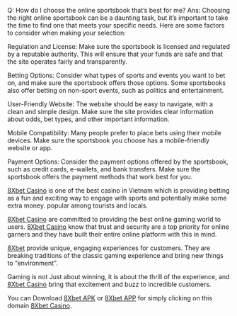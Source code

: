 
Q: How do I choose the online sportsbook that’s best for me?
Ans: Choosing the right online sportsbook can be a daunting task, but it’s important to take the time to find one that meets your specific needs.
Here are some factors to consider when making your selection:

Regulation and License:
Make sure the sportsbook is licensed and regulated by a reputable authority.
This will ensure that your funds are safe and that the site operates fairly and transparently.

Betting Options:
Consider what types of sports and events you want to bet on, and make sure the sportsbook offers those options.
Some sportsbooks also offer betting on non-sport events, such as politics and entertainment.

User-Friendly Website:
The website should be easy to navigate, with a clean and simple design.
Make sure the site provides clear information about odds, bet types, and other important information.

Mobile Compatibility:
Many people prefer to place bets using their mobile devices.
Make sure the sportsbook you choose has a mobile-friendly website or app.

Payment Options:
Consider the payment options offered by the sportsbook, such as credit cards, e-wallets, and bank transfers.
Make sure the sportsbook offers the payment methods that work best for you.

[8Xbet Casino](https://8xbet.place) is one of the best casino in Vietnam which is providing betting as a fun and exciting way to engage with sports and potentially make some extra money. popular among tourists and locals.

[8Xbet Casino](https://8xbet.info) are committed to providing the best online gaming world to users. [8Xbet Casino](https://8xbet.pro) know that trust and security are a top priority for online garners and they have built their entire online platform with this in mind.

[8Xbet](https://8xbet.casino) provide unique, engaging experiences for customers. They are breaking traditions of the classic gaming experience and bring new things to “environment”.

Gaming is not Just about winning, it is about the thrill of the experience, and [8Xbet Casino](https://8xbet.win) bring that excitement and buzz to incredible customers.

You can Download [8Xbet APK](https://8xbet.place) or [8Xbet APP](https://8xbet.place/casino) for simply clicking on this domain [8Xbet Casino](https://8xbet.football).
